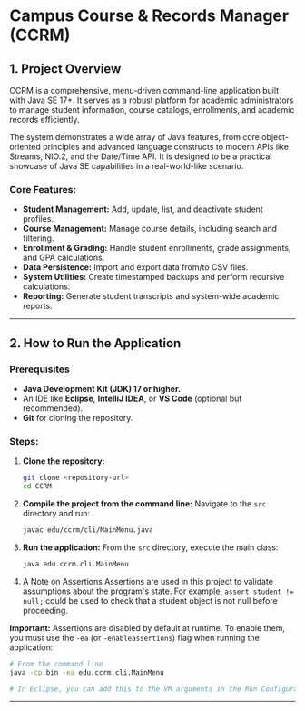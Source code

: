 # Campus Course & Records Manager (CCRM)

## 1. Project Overview
CCRM is a comprehensive, menu-driven command-line application built with Java SE 17+. It serves as a robust platform for academic administrators to manage student information, course catalogs, enrollments, and academic records efficiently.

The system demonstrates a wide array of Java features, from core object-oriented principles and advanced language constructs to modern APIs like Streams, NIO.2, and the Date/Time API. It is designed to be a practical showcase of Java SE capabilities in a real-world-like scenario.

### Core Features:
- **Student Management:** Add, update, list, and deactivate student profiles.
- **Course Management:** Manage course details, including search and filtering.
- **Enrollment & Grading:** Handle student enrollments, grade assignments, and GPA calculations.
- **Data Persistence:** Import and export data from/to CSV files.
- **System Utilities:** Create timestamped backups and perform recursive calculations.
- **Reporting:** Generate student transcripts and system-wide academic reports.

---

## 2. How to Run the Application

### Prerequisites
- **Java Development Kit (JDK) 17 or higher.**
- An IDE like **Eclipse**, **IntelliJ IDEA**, or **VS Code** (optional but recommended).
- **Git** for cloning the repository.

### Steps:
1. **Clone the repository:**
   ```bash
   git clone <repository-url>
   cd CCRM
   ```

2. **Compile the project from the command line:**
   Navigate to the `src` directory and run:
   ```bash
   javac edu/ccrm/cli/MainMenu.java
   ```

3. **Run the application:**
   From the `src` directory, execute the main class:
   ```bash
   java edu.ccrm.cli.MainMenu
   ```

4. A Note on Assertions
Assertions are used in this project to validate assumptions about the program's state. For example, `assert student != null;` could be used to check that a student object is not null before proceeding.

**Important:** Assertions are disabled by default at runtime. To enable them, you must use the `-ea` (or `-enableassertions`) flag when running the application:
```bash
# From the command line
java -cp bin -ea edu.ccrm.cli.MainMenu

# In Eclipse, you can add this to the VM arguments in the Run Configuration.
```

---
<!--
## 9. Acknowledgements
This project was generated with the assistance of GitHub Copilot, an advanced AI programming assistant.
-->
